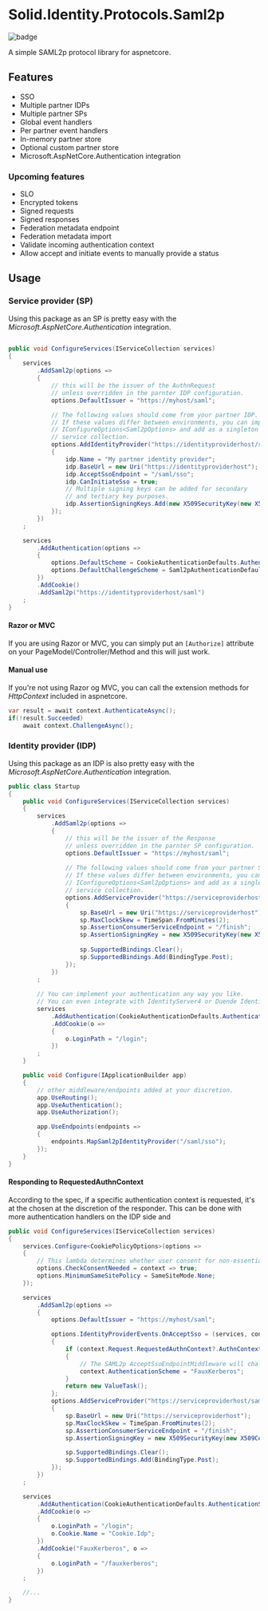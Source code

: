 # Solid.Identity.Protocols.Saml2p
![badge](https://action-badges.now.sh/SOLIDSoftworks/Solid.Identity.Protocols.Saml2p)

A simple SAML2p protocol library for aspnetcore.

## Features
- SSO
- Multiple partner IDPs
- Multiple partner SPs
- Global event handlers
- Per partner event handlers
- In-memory partner store
- Optional custom partner store
- Microsoft.AspNetCore.Authentication integration

### Upcoming features
- SLO
- Encrypted tokens
- Signed requests
- Signed responses
- Federation metadata endpoint
- Federation metadata import
- Validate incoming authentication context
- Allow accept and initiate events to manually provide a status

## Usage

### Service provider (SP)
Using this package as an SP is pretty easy with the *Microsoft.AspNetCore.Authentication* integration.
```csharp

public void ConfigureServices(IServiceCollection services)
{
    services
        .AddSaml2p(options =>
        {
            // this will be the issuer of the AuthnRequest 
            // unless overridden in the parnter IDP configuration.
            options.DefaultIssuer = "https://myhost/saml";

            // The following values should come from your partner IDP.
            // If these values differ between environments, you can implement 
            // IConfigureOptions<Saml2pOptions> and add as a singleton to the
            // service collection.
            options.AddIdentityProvider("https://identityproviderhost/saml", idp =>
            {
                idp.Name = "My partner identity provider";
                idp.BaseUrl = new Uri("https://identityproviderhost");
                idp.AcceptSsoEndpoint = "/saml/sso";
                idp.CanInitiateSso = true;
                // Multiple signing keys can be added for secondary 
                // and tertiary key purposes.
                idp.AssertionSigningKeys.Add(new X509SecurityKey(new X509Certificate2(Convert.FromBase64String(SigningCertificateBase64))));
            });
        })
    ;

    services
        .AddAuthentication(options =>
        {
            options.DefaultScheme = CookieAuthenticationDefaults.AuthenticationScheme;
            options.DefaultChallengeScheme = Saml2pAuthenticationDefaults.AuthenticationScheme;
        })
        .AddCookie()
        .AddSaml2p("https://identityproviderhost/saml")
    ;
}

```

#### Razor or MVC
If you are using Razor or MVC, you can simply put an ```[Authorize]``` attribute on your PageModel/Controller/Method and this will just work.

#### Manual use
If you're not using Razor og MVC, you can call the extension methods for *HttpContext* included in aspnetcore.

```csharp
var result = await context.AuthenticateAsync();
if(!result.Succeeded)
    await context.ChallengeAsync();
```

### Identity provider (IDP)
Using this package as an IDP is also pretty easy with the *Microsoft.AspNetCore.Authentication* integration.
```csharp
public class Startup
{
    public void ConfigureServices(IServiceCollection services)
    {
        services
            .AddSaml2p(options =>
            {
                // this will be the issuer of the Response 
                // unless overridden in the parnter SP configuration.
                options.DefaultIssuer = "https://myhost/saml";
    
                // The following values should come from your partner SP.
                // If these values differ between environments, you can implement 
                // IConfigureOptions<Saml2pOptions> and add as a singleton to the
                // service collection.
                options.AddServiceProvider("https://serviceproviderhost/saml", sp =>
                {
                    sp.BaseUrl = new Uri("https://serviceproviderhost");
                    sp.MaxClockSkew = TimeSpan.FromMinutes(2);
                    sp.AssertionConsumerServiceEndpoint = "/finish";
                    sp.AssertionSigningKey = new X509SecurityKey(new X509Certificate2(Convert.FromBase64String(SigningCertificateBase64)));
    
                    sp.SupportedBindings.Clear();
                    sp.SupportedBindings.Add(BindingType.Post);
                });
            })
        ;
    
        // You can implement your authentication any way you like.
        // You can even integrate with IdentityServer4 or Duende IdentityServer.
        services
            .AddAuthentication(CookieAuthenticationDefaults.AuthenticationScheme)
            .AddCookie(o =>
            {
                o.LoginPath = "/login";
            })
        ;
    }

    public void Configure(IApplicationBuilder app)
    {
        // other middleware/endpoints added at your discretion.
        app.UseRouting();
        app.UseAuthentication();
        app.UseAuthorization();

        app.UseEndpoints(endpoints =>
        {
            endpoints.MapSaml2pIdentityProvider("/saml/sso");
        });
    }
}
```
#### Responding to RequestedAuthnContext
According to the spec, if a specific authentication context is requested, it's at the chosen at the discretion of the responder. This can be done with more authentication handlers on the IDP side and 

```csharp
public void ConfigureServices(IServiceCollection services)
{
    services.Configure<CookiePolicyOptions>(options =>
    {
        // This lambda determines whether user consent for non-essential cookies is needed for a given request.
        options.CheckConsentNeeded = context => true;
        options.MinimumSameSitePolicy = SameSiteMode.None;
    });

    services
        .AddSaml2p(options =>
        {
            options.DefaultIssuer = "https://myhost/saml";

            options.IdentityProviderEvents.OnAcceptSso = (services, context) =>
            {
                if (context.Request.RequestedAuthnContext?.AuthnContextClassRef == Saml2pConstants.Classes.Kerberos)
                {
                    // The SAML2p AcceptSsoEndpointMiddleware will challenge using this scheme.
                    context.AuthenticationScheme = "FauxKerberos";
                }
                return new ValueTask();
            };
            options.AddServiceProvider("https://serviceproviderhost/saml", sp =>
            {
                sp.BaseUrl = new Uri("https://serviceproviderhost");
                sp.MaxClockSkew = TimeSpan.FromMinutes(2);
                sp.AssertionConsumerServiceEndpoint = "/finish";
                sp.AssertionSigningKey = new X509SecurityKey(new X509Certificate2(Convert.FromBase64String(SigningCertificateBase64)));

                sp.SupportedBindings.Clear();
                sp.SupportedBindings.Add(BindingType.Post);
            });
        })
    ;

    services
        .AddAuthentication(CookieAuthenticationDefaults.AuthenticationScheme)
        .AddCookie(o =>
        {
            o.LoginPath = "/login";
            o.Cookie.Name = "Cookie.Idp";
        })
        .AddCookie("FauxKerberos", o =>
        {
            o.LoginPath = "/fauxkerberos";
        })
    ;

    //...
}
```
